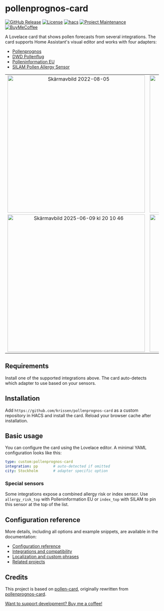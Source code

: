 # pollenprognos-card

[![GitHub Release][releases-shield]][releases]
[![License][license-shield]](LICENSE)
[![hacs][hacsbadge]][hacs]
[![Project Maintenance][maintenance-shield]][user_profile]
[![BuyMeCoffee][buymecoffeebadge]][buymecoffee]

A Lovelace card that shows pollen forecasts from several integrations. The card supports Home Assistant's visual editor and works with four adapters:

- [Pollenprognos](https://github.com/JohNan/homeassistant-pollenprognos)
- [DWD Pollenflug](https://github.com/mampfes/hacs_dwd_pollenflug)
- [Polleninformation EU](https://github.com/krissen/polleninformation)
- [SILAM Pollen Allergy Sensor](https://github.com/danishru/silam_pollen)

<table align="center">
  <tr>
    <td align="center" valign="middle">
      <img width="450" alt="Skärmavbild 2022-08-05" src="https://user-images.githubusercontent.com/2181965/183159066-2cef1a6e-e59b-4bb3-832b-7bff781b471c.png" />
    </td>
    <td align="center" valign="middle">
      <img width="450" alt="Skärmavbild 2025-05-30 kl  12 38 11" src="https://github.com/user-attachments/assets/39ae37a5-6eb5-49b7-b323-80d96923d72e" />
    </td>
  </tr>
  <tr>
    <td align="center" valign="middle">
      <img width="450" alt="Skärmavbild 2025-06-09 kl  20 10 46" src="https://github.com/user-attachments/assets/9385ba7a-57d8-434a-89ce-9e03892afce3" />
    </td>
    <td align="center" valign="middle">
      <img width="450" alt="Skärmavbild 2025-06-09 kl  20 10 26" src="https://github.com/user-attachments/assets/3ecfcc60-4c91-4164-b175-e3ed151ee566" />
    </td>
  </tr>
</table>

## Requirements

Install one of the supported integrations above. The card auto-detects which adapter to use based on your sensors.

## Installation

Add `https://github.com/krissen/pollenprognos-card` as a custom repository in HACS and install the card. Reload your browser cache after installation.

## Basic usage

You can configure the card using the Lovelace editor. A minimal YAML configuration looks like this:

```yaml
type: custom:pollenprognos-card
integration: pp       # auto-detected if omitted
city: Stockholm       # adapter specific option
```

### Special sensors

Some integrations expose a combined allergy risk or index sensor. Use
`allergy_risk_top` with Polleninformation EU or `index_top` with SILAM to
pin this sensor at the top of the list.

## Configuration reference

More details, including all options and example snippets, are available in the documentation:

- [Configuration reference](docs/configuration.md)
- [Integrations and compatibility](docs/integrations.md)
- [Localization and custom phrases](docs/localization.md)
- [Related projects](docs/related-projects.md)

## Credits

This project is based on [pollen-card](https://github.com/nidayand/lovelace-pollen-card), originally rewritten from [pollenprognos-card](https://github.com/isabellaalstrom/lovelace-pollenprognos-card).

[Want to support development? Buy me a coffee!](https://coff.ee/krissen)

[hacs]: https://hacs.xyz
[hacsbadge]: https://img.shields.io/badge/HACS-Official-blue.svg?style=for-the-badge
[license-shield]: https://img.shields.io/github/license/krissen/pollenprognos-card.svg?style=for-the-badge
[maintenance-shield]: https://img.shields.io/badge/maintainer-%40krissen-blue.svg?style=for-the-badge
[releases-shield]: https://img.shields.io/github/release/krissen/pollenprognos-card.svg?style=for-the-badge
[releases]: https://github.com/krissen/pollenprognos-card/releases
[user_profile]: https://github.com/krissen
[buymecoffee]: https://coff.ee/krissen
[buymecoffeebadge]: https://img.shields.io/badge/buy%20me%20a%20coffee-donate-yellow.svg?style=for-the-badge
